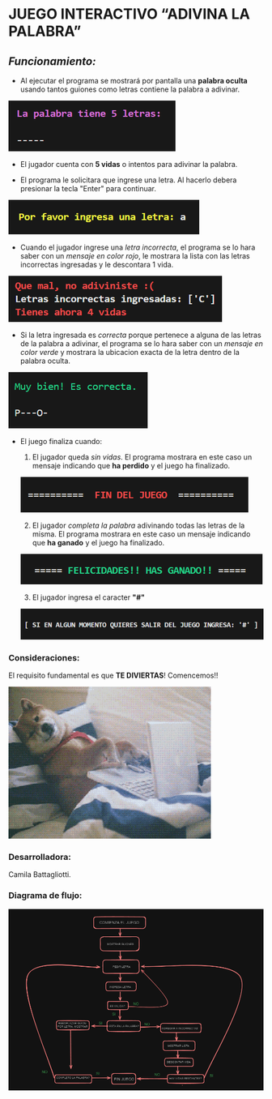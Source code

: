 # JUEGO INTERACTIVO “ADIVINA LA PALABRA”

## *Funcionamiento:*

- Al ejecutar el programa se mostrará por pantalla una __palabra oculta__ usando tantos guiones como letras contiene la palabra a adivinar.

![alt text](<Palabra Oculta.png>)

- El jugador cuenta con __5 vidas__ o intentos para adivinar la palabra.

- El programa le solicitara que ingrese una letra. Al hacerlo debera presionar la tecla "Enter" para continuar.

![alt text](<Ingreso Letra.png>)

- Cuando el jugador ingrese una *letra incorrecta*, el programa se lo hara saber con un *mensaje en color rojo*, le mostrara la lista con las letras incorrectas ingresadas y le descontara 1 vida.

![alt text](<Letra Incorrecta.png>)

- Si la letra ingresada es *correcta* porque pertenece a alguna de las letras de la palabra a adivinar, el programa se lo hara saber con un *mensaje en color verde* y mostrara la ubicacion exacta de la letra dentro de la palabra oculta.

![alt text](<Letra Correcta.png>)

- El juego finaliza cuando:

    1) El jugador queda _sin vidas_. El programa mostrara en este caso un mensaje indicando que **ha perdido** y el juego ha finalizado.

    ![alt text](<Mensaje perdedor.png>)

    2) El jugador _completa la palabra_ adivinando todas las letras de la misma. El programa mostrara en este caso un mensaje indicando que **ha ganado** y el juego ha finalizado.

    ![alt text](<Mensaje Ganador.png>)

    3) El jugador ingresa el caracter  **"#"**

    ![alt text](Salida.png)



### Consideraciones:

El requisito fundamental es que **TE DIVIERTAS**! 
Comencemos!!

![alt text](Gif.gif)


### Desarrolladora:

Camila Battagliotti.


### Diagrama de flujo:



![alt text](<Diagrama de flujo.png>)